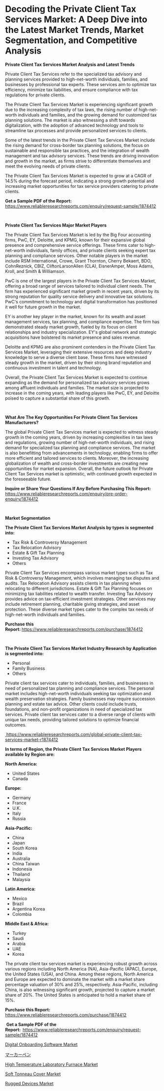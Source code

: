 <p><h1>Decoding the Private Client Tax Services Market: A Deep Dive into the Latest Market Trends, Market Segmentation, and Competitive Analysis</h1></p><p><strong>Private Client Tax Services Market Analysis and Latest Trends</strong></p>
<p><p>Private Client Tax Services refer to the specialized tax advisory and planning services provided to high-net-worth individuals, families, and businesses by professional tax experts. These services aim to optimize tax efficiency, minimize tax liabilities, and ensure compliance with tax regulations for private clients.</p><p>The Private Client Tax Services Market is experiencing significant growth due to the increasing complexity of tax laws, the rising number of high-net-worth individuals and families, and the growing demand for customized tax planning solutions. The market is also witnessing a shift towards digitalization, with the adoption of advanced technology and tools to streamline tax processes and provide personalized services to clients.</p><p>Some of the latest trends in the Private Client Tax Services Market include the rising demand for cross-border tax planning solutions, the focus on sustainable and responsible tax practices, and the integration of wealth management and tax advisory services. These trends are driving innovation and growth in the market, as firms strive to differentiate themselves and meet the evolving needs of private clients.</p><p>The Private Client Tax Services Market is expected to grow at a CAGR of 14.5% during the forecast period, indicating a strong growth potential and increasing market opportunities for tax service providers catering to private clients.</p></p>
<p><strong>Get a Sample PDF of the Report:&nbsp;</strong> <a href="https://www.reliableresearchreports.com/enquiry/request-sample/1874412">https://www.reliableresearchreports.com/enquiry/request-sample/1874412</a></p>
<p>&nbsp;</p>
<p><strong>Private Client Tax Services Major Market Players</strong></p>
<p><p>The Private Client Tax Services Market is led by the Big Four accounting firms, PwC, EY, Deloitte, and KPMG, known for their expansive global presence and comprehensive service offerings. These firms cater to high-net-worth individuals, family offices, and private clients seeking expert tax planning and compliance services. Other notable players in the market include RSM International, Crowe, Grant Thornton, Cherry Bekaert, BDO, CohnReznick, CBIZ, CliftonLarsonAllen (CLA), EisnerAmper, Moss Adams, Kroll, and Smith & Williamson.</p><p>PwC is one of the largest players in the Private Client Tax Services Market, offering a broad range of services tailored to individual client needs. The firm has experienced significant market growth in recent years, driven by its strong reputation for quality service delivery and innovative tax solutions. PwC's commitment to technology and digital transformation has positioned it well for future growth in the market.</p><p>EY is another key player in the market, known for its wealth and asset management services, tax planning, and compliance expertise. The firm has demonstrated steady market growth, fueled by its focus on client relationships and industry specialization. EY's global network and strategic acquisitions have bolstered its market presence and sales revenue.</p><p>Deloitte and KPMG are also prominent contenders in the Private Client Tax Services Market, leveraging their extensive resources and deep industry knowledge to serve a diverse client base. These firms have witnessed steady growth in the market, driven by their strong brand reputation and continuous investment in talent and technology.</p><p>Overall, the Private Client Tax Services Market is expected to continue expanding as the demand for personalized tax advisory services grows among affluent individuals and families. The market size is projected to increase in the coming years, with leading players like PwC, EY, and Deloitte poised to capture a substantial share of this growth.</p></p>
<p>&nbsp;</p>
<p><strong>What Are The Key Opportunities For Private Client Tax Services Manufacturers?</strong></p>
<p><p>The global Private Client Tax Services market is expected to witness steady growth in the coming years, driven by increasing complexities in tax laws and regulations, growing number of high-net-worth individuals, and rising demand for specialized tax planning and compliance services. The market is also benefitting from advancements in technology, enabling firms to offer more efficient and tailored services to clients. Moreover, the increasing globalization of wealth and cross-border investments are creating new opportunities for market expansion. Overall, the future outlook for Private Client Tax Services market is optimistic, with continued growth expected in the foreseeable future.</p></p>
<p><strong>Inquire or Share Your Questions If Any Before Purchasing This Report:</strong> <a href="https://www.reliableresearchreports.com/enquiry/pre-order-enquiry/1874412">https://www.reliableresearchreports.com/enquiry/pre-order-enquiry/1874412</a></p>
<p>&nbsp;</p>
<p><strong>Market Segmentation</strong></p>
<p><strong>The Private Client Tax Services Market Analysis by types is segmented into:</strong></p>
<p><ul><li>Tax Risk & Controversy Management</li><li>Tax Relocation Advisory</li><li>Estate & Gift Tax Planning</li><li>Investing Tax Advisory</li><li>Others</li></ul></p>
<p><p>Private Client Tax Services encompass various market types such as Tax Risk & Controversy Management, which involves managing tax disputes and audits. Tax Relocation Advisory assists clients in tax planning when relocating to different jurisdictions. Estate & Gift Tax Planning focuses on minimizing tax liabilities related to wealth transfer. Investing Tax Advisory provides advice on tax-efficient investment strategies. Other services may include retirement planning, charitable giving strategies, and asset protection. These diverse market types cater to the complex tax needs of high-net-worth individuals and families.</p></p>
<p><strong>Purchase this Report:&nbsp;</strong><a href="https://www.reliableresearchreports.com/purchase/1874412">https://www.reliableresearchreports.com/purchase/1874412</a></p>
<p>&nbsp;</p>
<p><strong>The Private Client Tax Services Market Industry Research by Application is segmented into:</strong></p>
<p><ul><li>Personal</li><li>Family Business</li><li>Others</li></ul></p>
<p><p>Private client tax services cater to individuals, families, and businesses in need of personalized tax planning and compliance services. The personal market includes high-net-worth individuals seeking tax optimization and wealth preservation strategies. Family businesses may require succession planning and estate tax advice. Other clients could include trusts, foundations, and non-profit organizations in need of specialized tax services. Private client tax services cater to a diverse range of clients with unique tax needs, providing tailored solutions to optimize financial outcomes.</p></p>
<p><a href="https://www.reliableresearchreports.com/global-private-client-tax-services-market-r1874412">&nbsp;https://www.reliableresearchreports.com/global-private-client-tax-services-market-r1874412</a></p>
<p><strong>In terms of Region, the Private Client Tax Services Market Players available by Region are:</strong></p>
<p>
    <p> <strong> North America: </strong>
        <ul>
            <li>United States</li>
            <li>Canada</li>
        </ul>
        </p> 
    <p> <strong> Europe: </strong>
        <ul>
            <li>Germany</li>
            <li>France</li>
            <li>U.K.</li>
            <li>Italy</li>
            <li>Russia</li>
        </ul>
        </p> 
    <p> <strong> Asia-Pacific: </strong>
        <ul>
            <li>China</li>
            <li>Japan</li>
            <li>South Korea</li>
            <li>India</li>
            <li>Australia</li>
            <li>China Taiwan</li>
            <li>Indonesia</li>
            <li>Thailand</li>
            <li>Malaysia</li>
        </ul>
        </p> 
    <p> <strong> Latin America: </strong>
        <ul>
            <li>Mexico</li>
            <li>Brazil</li>
            <li>Argentina Korea</li>
            <li>Colombia</li>
        </ul>
        </p> 
    <p> <strong> Middle East & Africa: </strong>
        <ul>
            <li>Turkey</li>
            <li>Saudi</li>
            <li>Arabia</li>
            <li>UAE</li>
            <li>Korea</li>
        </ul>
    </p>
    </p>
<p><p>The private client tax services market is experiencing robust growth across various regions including North America (NA), Asia-Pacific (APAC), Europe, the United States (USA), and China. Among these regions, North America and Europe are expected to dominate the market with a market share percentage valuation of 30% and 25%, respectively. Asia-Pacific, including China, is also witnessing significant growth, projected to capture a market share of 20%. The United States is anticipated to hold a market share of 15%.</p></p>
<p><strong>Purchase this Report: </strong><a href="https://www.reliableresearchreports.com/purchase/1874412">https://www.reliableresearchreports.com/purchase/1874412</a></p>
<p>&nbsp;<strong>Get a Sample PDF of the Report:&nbsp;&nbsp;</strong><a href="https://www.reliableresearchreports.com/enquiry/request-sample/1874412">https://www.reliableresearchreports.com/enquiry/request-sample/1874412</a></p>
<p><strong></strong></p>
<p><p><a href="https://github.com/lubmix/Market-Research-Report-List-2/blob/main/digital-onboarding-software-market.md">Digital Onboarding Software Market</a></p><p><a href="https://github.com/EstelWisozk1/Market-Research-Report-List-1/blob/main/328402060202.md">マーカーペン</a></p><p><a href="https://www.linkedin.com/pulse/high-temperature-laboratory-furnace-market-insights-cagr-52igf?trackingId=5f%2BlDvD0NedsIEN9eaZLbw%3D%3D">High Temperature Laboratory Furnace Market</a></p><p><a href="https://issuu.com/reportprime-2/docs/soft-tonneau-cover-market-size-2030.pptx">Soft Tonneau Cover Market</a></p><p><a href="https://www.linkedin.com/pulse/rugged-devices-market-key-successful-business-strategy-nltef?trackingId=JmdZbuJeh2WOJPeiTI706g%3D%3D">Rugged Devices Market</a></p></p>